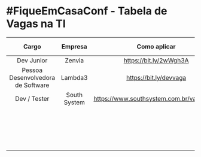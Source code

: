 # #FiqueEmCasaConf - Tabela de Vagas na TI

| **Cargo**          | **Empresa**       | **Como aplicar**          | **Contato para Indicacao**   | **Data Publicacao** |
|:-----------------: |:-----------------:|:-------------------------:|:----------------------------:|:-------------------:|
|Dev Junior          |     Zenvia        |https://bit.ly/2wWgh3A     |@ZielinskiFelipe              |   4/4/2020          |   
| Pessoa Desenvolvedora de Software| Lambda3 |https://bit.ly/devvaga |@giggio                       |   6/4/2020          |
|Dev / Tester        | South System | https://www.southsystem.com.br/vagas.php | @reawmarco         |   6/4/2020          |
|                    |                   |                           |                              |                     |
|                    |                   |                           |                              |                     |
|                    |                   |                           |                              |                     |
|                    |                   |                           |                              |                     |
|                    |                   |                           |                              |                     |
|                    |                   |                           |                              |                     |
|                    |                   |                           |                              |                     |
|                    |                   |                           |                              |                     |
|                    |                   |                           |                              |                     |
|                    |                   |                           |                              |                     |
|                    |                   |                           |                              |                     |
|                    |                   |                           |                              |                     |
|                    |                   |                           |                              |                     |
|                    |                   |                           |                              |                     |
|                    |                   |                           |                              |                     |
|                    |                   |                           |                              |                     |
|                    |                   |                           |                              |                     |
|                    |                   |                           |                              |                     |
|                    |                   |                           |                              |                     |
    


     
